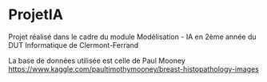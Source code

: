 # ProjetIA

Projet réalisé dans le cadre du module Modélisation - IA en 2ème année du DUT Informatique de Clermont-Ferrand

La base de données utilisée est celle de Paul Mooney 
https://www.kaggle.com/paultimothymooney/breast-histopathology-images
